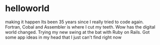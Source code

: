 # helloworld
making it happen
Its been 35 years since I really tried to code again.  Fortran, Cobal and Assembler is where I cut my teeth.  Wow has the digital world changed.  Trying my new swing at the bat with Ruby on Rails.  Got some app ideas in my head that I just can't find right now
